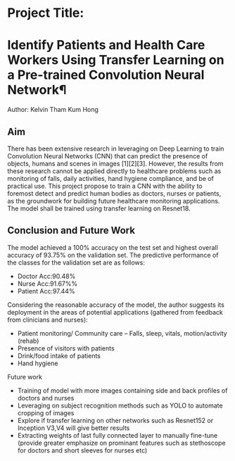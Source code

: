 # Project Title:

# Identify Patients and Health Care Workers Using Transfer Learning on a Pre-trained Convolution Neural Network¶

Author: Kelvin Tham Kum Hong

## Aim

There has been extensive research in leveraging on Deep Learning to train Convolution Neural Networks (CNN) that can predict the presence of objects, humans and scenes in images [1][2][3].
However, the results from these research cannot be applied directly to healthcare problems such as monitoring of falls, daily activities, hand hygiene compliance, and be of practical use.
This project propose to train a CNN with the ability to foremost detect and predict human bodies as doctors, nurses or patients, as the groundwork for building future healthcare monitoring applications. The model shall be trained using transfer learning on Resnet18.

## Conclusion and Future Work

The model achieved a 100% accuracy on the test set and highest overall accuracy of 93.75% on the validation set. The predictive performance of the classes for the validation set are as follows:
- Doctor Acc:90.48%
- Nurse Acc:91.67%%
- Patient Acc:97.44%

Considering the reasonable accuracy of the model, the author suggests its deployment in the areas of potential applications (gathered from feedback from clinicians and nurses):
- Patient monitoring/ Community care – Falls, sleep, vitals, motion/activity (rehab)
- Presence of visitors with patients
- Drink/food intake of patients
- Hand hygiene

Future work
- Training of model with more images containing side and back profiles of doctors and nurses
- Leveraging on subject recognition methods such as YOLO to automate cropping of images
- Explore if transfer learning on other networks such as Resnet152 or Inception V3,V4 will give better results
- Extracting weights of last fully connected layer to manually fine-tune (provide greater emphasize on prominant features such as stethoscope for doctors and short sleeves for nurses etc)
